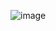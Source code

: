 ![image](https://user-images.githubusercontent.com/64565005/171324803-b1a5b370-d186-461e-9ca9-8b49e99e7a59.png)
